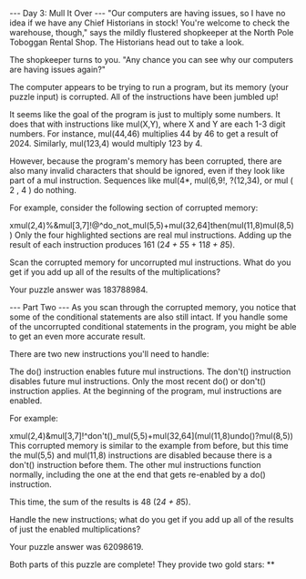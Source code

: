 --- Day 3: Mull It Over ---
"Our computers are having issues, so I have no idea if we have any Chief Historians in stock! You're welcome to check the warehouse, though," says the mildly flustered shopkeeper at the North Pole Toboggan Rental Shop. The Historians head out to take a look.

The shopkeeper turns to you. "Any chance you can see why our computers are having issues again?"

The computer appears to be trying to run a program, but its memory (your puzzle input) is corrupted. All of the instructions have been jumbled up!

It seems like the goal of the program is just to multiply some numbers. It does that with instructions like mul(X,Y), where X and Y are each 1-3 digit numbers. For instance, mul(44,46) multiplies 44 by 46 to get a result of 2024. Similarly, mul(123,4) would multiply 123 by 4.

However, because the program's memory has been corrupted, there are also many invalid characters that should be ignored, even if they look like part of a mul instruction. Sequences like mul(4*, mul(6,9!, ?(12,34), or mul ( 2 , 4 ) do nothing.

For example, consider the following section of corrupted memory:

xmul(2,4)%&mul[3,7]!@^do_not_mul(5,5)+mul(32,64]then(mul(11,8)mul(8,5))
Only the four highlighted sections are real mul instructions. Adding up the result of each instruction produces 161 (2*4 + 5*5 + 11*8 + 8*5).

Scan the corrupted memory for uncorrupted mul instructions. What do you get if you add up all of the results of the multiplications?

Your puzzle answer was 183788984.

--- Part Two ---
As you scan through the corrupted memory, you notice that some of the conditional statements are also still intact. If you handle some of the uncorrupted conditional statements in the program, you might be able to get an even more accurate result.

There are two new instructions you'll need to handle:

The do() instruction enables future mul instructions.
The don't() instruction disables future mul instructions.
Only the most recent do() or don't() instruction applies. At the beginning of the program, mul instructions are enabled.

For example:

xmul(2,4)&mul[3,7]!^don't()_mul(5,5)+mul(32,64](mul(11,8)undo()?mul(8,5))
This corrupted memory is similar to the example from before, but this time the mul(5,5) and mul(11,8) instructions are disabled because there is a don't() instruction before them. The other mul instructions function normally, including the one at the end that gets re-enabled by a do() instruction.

This time, the sum of the results is 48 (2*4 + 8*5).

Handle the new instructions; what do you get if you add up all of the results of just the enabled multiplications?

Your puzzle answer was 62098619.

Both parts of this puzzle are complete! They provide two gold stars: **

